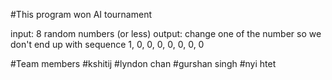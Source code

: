 #This program won AI tournament

input: 8 random numbers (or less)
output: change one of the number so we don't end up with sequence 1, 0, 0, 0, 0, 0, 0, 0


#Team members
#kshitij
#lyndon chan
#gurshan singh
#nyi htet
